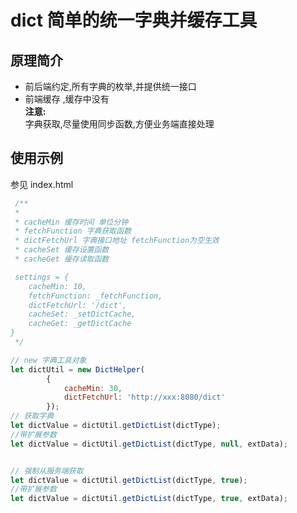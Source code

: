 # dict 简单的统一字典并缓存工具

## 原理简介

- 前后端约定,所有字典的枚举,并提供统一接口
- 前端缓存 ,缓存中没有  
  **注意:**    
  字典获取,尽量使用同步函数,方便业务端直接处理
## 使用示例
参见 index.html

```js
 /**
 *
 * cacheMin 缓存时间 单位分钟
 * fetchFunction 字典获取函数
 * dictFetchUrl 字典接口地址 fetchFunction为空生效
 * cacheSet 缓存设置函数
 * cacheGet 缓存读取函数

 settings = {
    cacheMin: 10,
    fetchFunction: _fetchFunction,
    dictFetchUrl: '/dict',
    cacheSet: _setDictCache,
    cacheGet: _getDictCache
}
 */

// new 字典工具对象
let dictUtil = new DictHelper(
        {
            cacheMin: 30,
            dictFetchUrl: 'http://xxx:8080/dict'
        });
// 获取字典
let dictValue = dictUtil.getDictList(dictType);
//带扩展参数
let dictValue = dictUtil.getDictList(dictType, null, extData);


// 强制从服务端获取
let dictValue = dictUtil.getDictList(dictType, true);
//带扩展参数
let dictValue = dictUtil.getDictList(dictType, true, extData);

```

